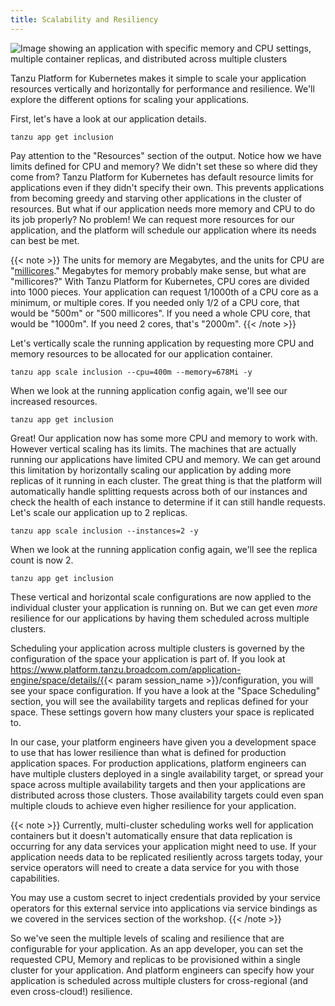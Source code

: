 ```yaml
---
title: Scalability and Resiliency
---
```

![Image showing an application with specific memory and CPU settings, multiple container replicas, and distributed across multiple clusters](../images/vertical-replicas-multi-at.png)

Tanzu Platform for Kubernetes makes it simple to scale your application resources vertically and horizontally for performance and resilience. We'll explore the different options for scaling your applications.

First, let's have a look at our application details.
```execute
tanzu app get inclusion
```

Pay attention to the "Resources" section of the output. Notice how we have limits defined for CPU and memory?  We didn't set these so where did they come from? Tanzu Platform for Kubernetes has default resource limits for applications even if they didn't specify their own. This prevents applications from becoming greedy and starving other applications in the cluster of resources. But what if our application needs more memory and CPU to do its job properly? No problem! We can request more resources for our application, and the platform will schedule our application where its needs can best be met.

{{< note >}}
The units for memory are Megabytes, and the units for CPU are "[millicores](https://kubernetes.io/docs/concepts/configuration/manage-resources-containers/#meaning-of-cpu)."  Megabytes for memory probably make sense, but what are "millicores?"  With Tanzu Platform for Kubernetes, CPU cores are divided into 1000 pieces.  Your application can request 1/1000th of a CPU core as a minimum, or multiple cores.  If you needed only 1/2 of a CPU core, that would be "500m" or "500 millicores".  If you need a whole CPU core, that would be "1000m".  If you need 2 cores, that's "2000m".
{{< /note >}}


Let's vertically scale the running application by requesting more CPU and memory resources to be allocated for our application container.
```execute
tanzu app scale inclusion --cpu=400m --memory=678Mi -y
```

When we look at the running application config again, we'll see our increased resources.
```execute
tanzu app get inclusion
```

Great! Our application now has some more CPU and memory to work with. However vertical scaling has its limits.  The machines that are actually running our applications have limited CPU and memory.  We can get around this limitation by horizontally scaling our application by adding more replicas of it running in each cluster. The great thing is that the platform will automatically handle splitting requests across both of our instances and check the health of each instance to determine if it can still handle requests.  Let's scale our application up to 2 replicas.
```execute
tanzu app scale inclusion --instances=2 -y
```

When we look at the running application config again, we'll see the replica count is now 2.
```execute
tanzu app get inclusion
```

These vertical and horizontal scale configurations are now applied to the individual cluster your application is running on.  But we can get even _more_ resilience for our applications by having them scheduled across multiple clusters.  

Scheduling your application across multiple clusters is governed by the configuration of the space your application is part of.  If you look at https://www.platform.tanzu.broadcom.com/application-engine/space/details/{{< param  session_name >}}/configuration, you will see your space configuration.  If you have a look at the "Space Scheduling" section, you will see the availability targets and replicas defined for your space.  These settings govern how many clusters your space is replicated to.

In our case, your platform engineers have given you a development space to use that has lower resilience than what is defined for production application spaces.  For production applications, platform engineers can have multiple clusters deployed in a single availability target, or spread your space across multiple availability targets and then your applications are distributed across those clusters.  Those availability targets could even span multiple clouds to achieve even higher resilience for your application.

{{< note >}}
Currently, multi-cluster scheduling works well for application containers but it doesn't automatically ensure that data replication is occurring for any data services your application might need to use.  If your application needs data to be replicated resiliently across targets today, your service operators will need to create a data service for you with those capabilities.

You may use a custom secret to inject credentials provided by your service operators for this external service into applications via service bindings as we covered in the services section of the workshop.
{{< /note >}}

So we've seen the multiple levels of scaling and resilience that are configurable for your application.  As an app developer, you can set the requested CPU, Memory and replicas to be provisioned within a single cluster for your application.  And platform engineers can specify how your application is scheduled across multiple clusters for cross-regional (and even cross-cloud!) resilience.